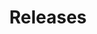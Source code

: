 ---
title: "Releases"
linkTitle: "Latest releases"
weight: 30
featured_image: 'bacula-web-dashboard.png'
description: "Open source web based reporting and monitoring tool for Bacula"
---